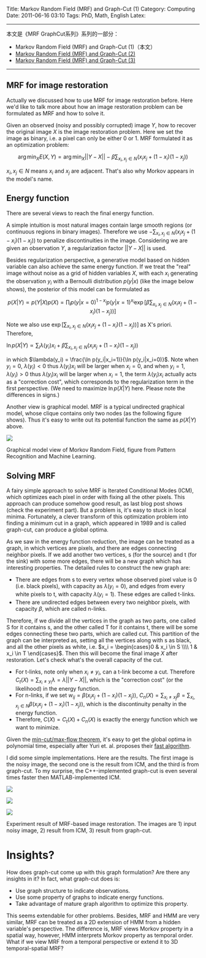 Title: Markov Random Field (MRF) and Graph-Cut (1)
Category: Computing
Date: 2011-06-16 03:10
Tags: PhD, Math, English
Latex:


---

本文是《MRF GraphCut系列》系列的一部分：

* Markov Random Field (MRF) and Graph-Cut (1)（本文）
* [Markov Random Field (MRF) and Graph-Cut (2)](/mrf-graphcut-2.html)
* [Markov Random Field (MRF) and Graph-Cut (3)](/mrf-graphcut-3.html)

---

## MRF for image restoration
 
Actually we discussed how to use MRF for image restoration before. Here we'd like to talk more about how an image restoration problem can be formulated as MRF and how to solve it.
 
Given an observed (noisy and possibly corrupted) image $Y$, how to recover the original image $X$ is the image restoration problem. Here we set the image as binary, i.e. a pixel can only be either 0 or 1. MRF formulated it as an optimization problem:
 
$$\arg \min_XE(X, Y) = \arg \min_X ||Y - X|| - \beta\sum_{x_i, x_j \in N}(x_ix_j + (1 - x_i)(1 - x_j))$$
 
$x_i, x_j \in N$ means $x_i$ and $x_j$ are adjacent. That's also why Morkov appears in the model's name.
 
## Energy function
 
There are several views to reach the final energy function.
 
A simple intuition is most natural images contain large smooth regions (or continuous regions in binary images). Therefore we use $-\sum_{x_i, x_j \in N}(x_ix_j + (1 - x_i)(1 - x_j))$ to penalize discontinuities in the image. Considering we are given an observation $Y$, a regularization factor $||Y-X||$ is used.
 
Besides regularization perspective, a generative model based on hidden variable can also achieve the same energy function. If we treat the "real" image without noise as a grid of hidden variables $X$, with each $x_i$ generating the observation $y_i$ with a Bernoulli distribution $p(y|x)$ (like the image below shows), the posterior of this model can be formulated as
 
$$p(X|Y) \propto p(Y|X)p(X) = \prod_i p(y|x=0)^{1 - x_i}p(y|x=1)^{x_i} \exp[\beta \sum_{x_i, x_j \in N}(x_ix_j + (1 - x_i)(1 - x_j))]$$
 
Note we also use $\exp[\sum_{x_i, x_j \in N}(x_ix_j + (1 - x_i)(1 - x_j))]$ as X's priori. Therefore,
 
$\ln p(X|Y) \propto \sum_i \lambda(y_i)x_i + \beta \sum_{x_i, x_j \in N}(x_ix_j + (1 - x_i)(1 - x_j))$
 
in which $\lambda(y_i) = \frac{\ln p(y_i|x_i=1)}{\ln p(y_i|x_i=0)}$. Note when $y_i=0$, $\lambda(y_i)<0$ thus $\lambda(y_i)x_i$ will be larger when $x_i=0$, and when $y_i=1$, $\lambda(y_i)>0$ thus $\lambda(y_i)x_i$ will be larger when $x_i=1$, the term $\lambda(y_i)x_i$ actually acts as a "correction cost", which corresponds to the regularization term in the first perspective. (We need to maximize $\ln p(X|Y)$ here. Please note the differences in signs.)
 
Another view is graphical model. MRF is a typical undirected graphical model, whose clique contains only two nodes (as the following figure shows). Thus it's easy to write out its potential function the same as $p(X|Y)$ above.

![](/images/mrf_graphical_model.png)

Graphical model view of Morkov Random Field, figure from Pattern Recognition and Machine Learning.
 
## Solving MRF
 
A fairy simple approach to solve MRF is Iterated Conditional Modes (ICM), which optimizes each pixel in order with fixing all the other pixels. This approach can produce somehow good result, as last blog post shows (check the experiment part). But a problem is, it's easy to stuck in local minima. Fortunately, a clever transform of this optimization problem into finding a minimum cut in a graph, which appeared in 1989 and is called graph-cut, can produce a global optima.
 
As we saw in the energy function reduction, the image can be treated as a graph, in which vertices are pixels, and there are edges connecting neighbor pixels. If we add another two vertices, s (for the source) and t (for the sink) with some more edges, there will be a new graph which has interesting properties. The detailed rules to construct the new graph are:

* There are edges from s to every vertex whose observed pixel value is 0 (i.e. black pixels), with capacity as $\lambda(y_i = 0)$, and edges from every white pixels to t, with capacity $\lambda(y_i=1)$. These edges are called t-links.
* There are undirected edges between every two neighbor pixels, with capacity $\beta$, which are called n-links.
 
Therefore, if we divide all the vertices in the graph as two parts, one called S for it contains s, and the other called T for it contains t, there will be some edges connecting these two parts, which are called cut. This partition of the graph can be interpreted as, setting all the vertices along with s as black, and all the other pixels as white, i.e. $x_i = \begin{cases}0 & x_i \in S \\\\ 1 & x_i \in T \end{cases}$. Then this will become the final image $X$ after restoration. Let's check what's the overall capacity of the cut.

* For t-links, note only when $x_i \neq y_i$, can a t-link become a cut. Therefore $C_t(X) = \sum_{x_i \neq y_i}\lambda = \lambda||Y-X||$, which is the "correction cost" (or the likelihood) in the energy function.
* For n-links, if we set $w_{ij} = \beta(x_ix_j + (1-x_i)(1-x_j))$, $C_n(X) = \sum_{x_i \neq x_j} \beta = \sum_{x_i, x_j \in N} \beta(x_ix_j + (1-x_i)(1-x_j))$, which is the discontinuity penalty in the energy function.
* Therefore, $C(X) = C_t(X)+C_n(X)$ is exactly the energy function which we want to minimize.
 
Given the [min-cut/max-flow theorem](http://en.wikipedia.org/wiki/Max-flow_min-cut_theorem), it's easy to get the global optima in polynomial time, especially after Yuri et. al. proposes their [fast algorithm](http://en.wikipedia.org/wiki/Max-flow_min-cut_theorem).
 
I did some simple implementations. Here are the results. The first image is the noisy image, the second one is the result from ICM, and the third is from graph-cut. To my surprise, the C++-implemented graph-cut is even several times faster then MATLAB-implemented ICM.
 
![](/images/mrf_input.jpg) 

![](/images/mrf_icm.jpg)

![](/images/mrf_graphcut.jpg)

Experiment result of MRF-based image restoration. The images are 1) input noisy image, 2) result from ICM, 3) result from graph-cut.

# Insights?
 
How does graph-cut come up with this graph formulation? Are there any insights in it? In fact, what graph-cut does is:

* Use graph structure to indicate observations.
* Use some property of graphs to indicate energy functions.
* Take advantage of mature graph algorithm to optimize this property.
 
This seems extendable for other problems. Besides, MRF and HMM are very similar, MRF can be treated as a 2D extension of HMM from a hidden variable's perspective. The difference is, MRF views Morkov property in a spatial way, however, HMM interprets Morkov property as temporal order. What if we view MRF from a temporal perspective or extend it to 3D temporal-spatial MRF?
